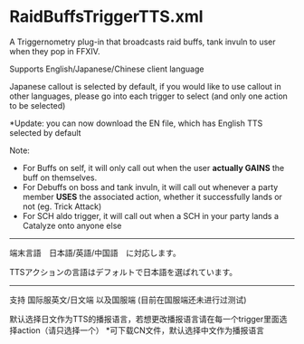 # RaidBuffsTriggerTTS.xml
A Triggernometry plug-in that broadcasts raid buffs, tank invuln to user when they pop in FFXIV.

Supports English/Japanese/Chinese client language

Japanese callout is selected by default, if you would like to use callout in other languages, please go into each trigger to select (and only one action to be selected)

*Update: you can now download the EN file, which has English TTS selected by default

Note:
<ul>
<li>For Buffs on self, it will only call out when the user <b>actually GAINS</b> the buff on themselves.</li>

<li>For Debuffs on boss and tank invuln, it will call out whenever a party member <b>USES</b> the associated action, whether it successfully lands or not (eg. Trick Attack)</li>

<li>For SCH aldo trigger, it will call out when a SCH in your party lands a Catalyze onto anyone else</li>
</ul>

----------------------------------------------------------------------

端末言語　日本語/英語/中国語　に対応します。

TTSアクションの言語はデフォルトで日本語を選ばれています。

-------------------------------------------------------------------------------

支持 国际服英文/日文端 以及国服端 (目前在国服端还未进行过测试)

默认选择日文作为TTS的播报语言，若想更改播报语言请在每一个trigger里面选择action（请只选择一个）
*可下载CN文件，默认选择中文作为播报语言
